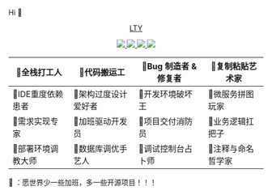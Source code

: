 Hi  👋

<!--
**LTY1014/LTY1014** is a ✨ _special_ ✨ repository because its `README.md`(this file) appears on your GitHub profile.

Here are some ideas to get you started:

- 🔭 I’m currently working on ...
- 🌱 I’m currently learning ...
- 👯 I’m looking to collaborate on ...
- 🤔 I’m looking for help with ...
- 💬 Ask me about ...
- 📫 How to reach me: ...
- 😄 Pronouns: ...
- ⚡ Fun fact: ...
  -->



<p align=center>
    <a href="https://github.com/LTY1014">LTY</a>
</p>
<p align="center">
<a target="_blank" href="https://github.com/LTY1014">
    <img src="https://img.shields.io/badge/JAVA开发工程师-green" ></img>
    <img src="https://img.shields.io/badge/后端+前端+数据库+AI-blue" ></img>
    <img src="https://img.shields.io/badge/Develop Engineer at manufacturing industry-brightgreen" ></img>
    <img src="https://img.shields.io/badge/Always passion-red" ></img>
</a></p>


| 📌全栈打工人       | 📌代码搬运工         | 📌Bug 制造者 & 修复者 | 📌复制粘贴艺术家   |
| ----------------- | ------------------- | -------------------- | ----------------- |
| 📌IDE重度依赖患者  | 📌架构过度设计爱好者 | 📌开发环境破坏王      | 📌微服务拼图玩家   |
| 📌需求实现专家     | 📌加班驱动开发员     | 📌项目交付消防员      | 📌业务逻辑扛把子   |
| 📌部署环境调教大师 | 📌数据库调优手艺人   | 📌调试控制台占卜师    | 📌注释与命名哲学家 |


🌱 ：愿世界少一些加班，多一些开源项目！！！
